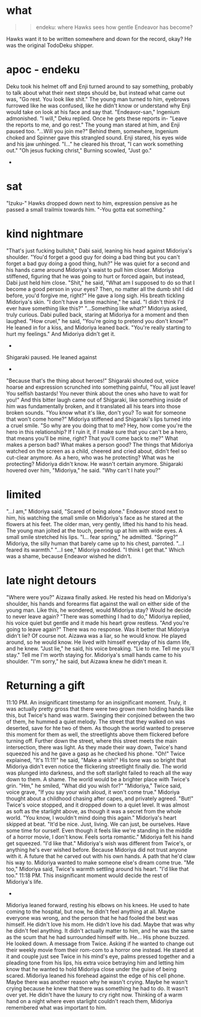 # what

>>endeku: where Hawks sees how gentle Endeavor has become?

Hawks want it to be written somewhere and down for the record, okay? He was the original TodoDeku shipper.

# apoc - endeku

Deku took his helmet off and Enji turned around to say something, probably to talk about what their next steps should be, but instead what came out was, "Go rest. You look like shit."
The young man turned to him, eyebrows furrowed like he was confused, like he didn't know or understand why Enji would take on look at his face and say that.
"Endeavor-san," Ingenium admonished.
"I will," Deku replied. Once he gets these reports in-
"Leave the reports to me, and go rest."
The young man stared at him, and Enji paused too.
"...Will you join me?"
Behind them, somewhere, Ingenium choked and Spinner gave this strangled sound.
Enji stared, his eyes wide and his jaw unhinged.
"I..." he cleared his throat, "I can work something out."
"Oh jesus fucking christ," Burning scowled, "Just go."

-

# sat 

"Izuku-"
Hawks dropped down next to him, expression pensive as he passed a small trailmix towards him.
"-You gotta eat something."

# kind nightmare

"That's just fucking bullshit," Dabi said, leaning his head against Midoriya's shoulder. "You'd forget a good guy for doing a bad thing but you can't forget a bad guy doing a good thing, huh?"
He was quiet for a second and his hands came around Midoriya's waist to pull him closer. Midoriya stiffened, figuring that he was going to hurt or forced again, but instead, Dabi just held him close.
"Shit," he said, "What am I supposed to do so that I become a good person in your eyes? Then, no matter all the dumb shit I did before, you'd forgive me, right?"
He gave a long sigh. His breath tickling Midoriya's skin.
"I don't have a time machine," he said. "I didn't think I'd ever have something like this?"
"...Something like what?" Midoriya asked, truly curious.
Dabi pulled back, staring at Midoriya for a moment and then laughed.
"How cruel," he said, "You're going to pretend you don't know?" He leaned in for a kiss, and Midoriya leaned back. "You're really starting to hurt my feelings."
And Midoriya didn't get it.

-

Shigaraki paused. He leaned against 

-

"Because that's the thing about heroes!" Shigaraki shouted out, voice hoarse and expression scrunched into something painful, "You all just leave! You selfish bastards! You never think about the ones who have to wait for you!"
And this bitter laugh came out of Shigaraki, like something inside of him was fundamentally broken, and it translated all his tears into those broken sounds.
"You know what it's like, don't you? To wait for someone that won't come home?"
Midoriya stiffened and Shigaraki's lips turned into a cruel smile.
"So why are you doing that to me? Hey, how come you're the hero in this relationship? If I ruin it, if I make sure that you can't be a hero, that means you'll be mine, right? That you'll come back to me?"
What makes a person bad? What makes a person good? The things that Midoriya watched on the screen as a child, cheered and cried about, didn't feel so cut-clear anymore. As a hero, who was he protecting? What was he protecting? Midoriya didn't know. He wasn't certain anymore.
Shigaraki hovered over him, "Midoriya," he said. "Why can't I hate you?"

# limited 

"...I am," Midoriya said, "Scared of being alone."
Endeavor stood next to him, his watching the small smile on Midoriya's face as he stared at the flowers at his feet. The older man, very gently, lifted his hand to his head. The young man jolted at the touch, peering up at him with wide eyes.
A small smile stretched his lips.
"I... fear spring," he admitted. 
"Spring?" Midoriya, the silly human that barely came up to his chest, parroted. 
"...I feared its warmth."
"...I see," Midoriya nodded. "I think I get that."
Which was a shame, because Endeavor wished he didn't. 

# late night detours

"Where were you?" Aizawa finally asked. He rested his head on Midoriya's shoulder, his hands and forearms flat against the wall on either side of the young man. Like this, he wondered, would Midoriya stay? Would he decide to never leave again?
"There was something I had to do," Midoriya replied, his voice quiet but gentle and it made his heart grow restless.
"And you're going to leave again?"
There was no response.
Was it better that Midoriya didn't lie? Of course not. Aizawa was a liar, so he would know. He played around, so he would know. He lived with himself everyday of his damn life, and he knew. 
"Just lie," he said, his voice breaking. "Lie to me. Tell me you'll stay."
Tell me I'm worth staying for.
Midoriya's small hands came to his shoulder.
"I'm sorry," he said, but Aizawa knew he didn't mean it. 


# Returning a gift

11:10 PM. 
An insignificant timestamp for an insignificant moment. Truly, it was actually pretty gross that there were two grown men holding hands like this, but Twice's hand was warm. Swinging their conjoined between the two of them, he hummed a quiet melody.
The street that they walked on was deserted, save for hte two of them. As though the world wanted to preserve this moment for them as well, the streetlights above them flickered before turning off. Further down the street, where this street meets the main intersection, there was light. 
As they made their way down, Twice's hand squeezed his and he gave a gasp as he checked his phone.
"Oh!" Twice explained, "It's 11:11!" he said, "Make a wish!"
His tone was so bright that Midoriya didn't even notice the flickering streetlight finally die. The world was plunged into darkness, and the soft starlight failed to reach all the way down to them. A shame. The world would be a brighter place with Twice's grin.
"Hm," he smiled, "What did you wish for?"
"Midoriya," Twice said, voice grave, "If you say your wish aloud, it won't come true."
Midoriya thought about a childhood chasing after capes, and privately agreed.
"But!" Twice's voice stopped, and it dropped down to a quiet level. It was almost as soft as the starlight above, as though it was a secret from the whole world. "You know, I wouldn't mind doing this again."
Midoriya's heart skipped at beat.
"It'd be nice. Just, living. We can just, be ourselves. Have some time for ourself. Even though it feels like we're standing in the middle of a horror movie, I don't know. Feels sorta romantic."
Midoriya felt his hand get squeezed.
"I'd like that."
Midoriya's wish was different from Twice's, or anything he's ever wished before. Because Midoriya did not trust anyone with it. A future that he carved out with his own hands. A path that he'd claw his way to.
Midoriya wanted to make someone else's dream come true.
"Me too," Midoriya said, Twice's warmth settling around his heart. "I'd like that too."
11:18 PM.
This insignificant moment would decide the rest of Midoriya's life.

-

Midoriya leaned forward, resting his elbows on his knees. He used to hate coming to the hospital, but now, he didn't feel anything at all. Maybe everyone was wrong, and the person that he had fooled the best was himself.
He didn't love his mom. He didn't love his dad. Maybe that was why he didn't feel anything. It didn't actually matter to him, and he was the same as the scum that he had surrounded himself with. He...
His phone buzzed.
He looked down.
A message from Twice. Asking if he wanted to change out their weekly movie from their rom-com to a horror one instead. He stared at it and couple just see Twice in his mind's eye, palms pressed together and a pleading tone from his lips, his extra voice betraying him and letting him know that he wanted to hold Midoriya close under the guise of being scared. 
Midoriya leaned his forehead against the edge of his cell phone. Maybe there was another reason why he wasn't crying. Maybe he wasn't crying because he knew that there was something he had to do. It wasn't over yet. He didn't have the luxury to cry right now.
Thinking of a warm hand on a night where even starlight couldn't reach them, Midoriya remembered what was important to him.